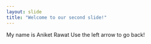 ```yaml
---
layout: slide
title: "Welcome to our second slide!"
---
```

My name is Aniket Rawat
Use the left arrow to go back!
